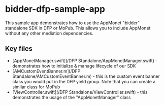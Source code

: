 # bidder-dfp-sample-app

This sample app demonstrates how to use the AppMonet "bidder" standalone SDK in DFP or MoPub. This allows you to include AppMonet without any other mediation dependencies.

## Key files

- [AppMonetManager.swift](/DFP Standalone/AppMonetManager.swift) - demonstrates how to initialize & manage lifecycle of our SDK
- [AMCustomEventBanner.m](/DFP Standalone/AMCustomEventBanner.m) - this is the custom event banner class you would put in the DFP yield group. Note that you can create a similar class for MoPub
- [ViewController.swift](/DFP Standalone/ViewController.swift) - this demonstrates the usage of the "AppMonetManager" class
